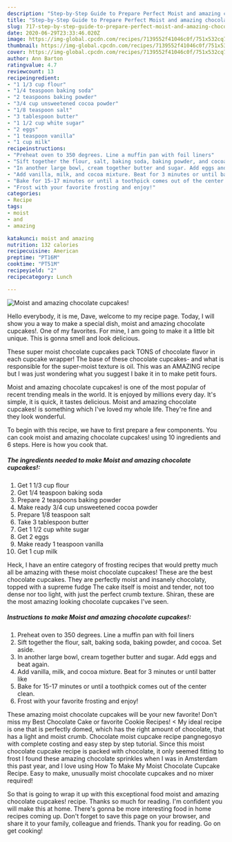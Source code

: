 ```yaml
---
description: "Step-by-Step Guide to Prepare Perfect Moist and amazing chocolate cupcakes!"
title: "Step-by-Step Guide to Prepare Perfect Moist and amazing chocolate cupcakes!"
slug: 717-step-by-step-guide-to-prepare-perfect-moist-and-amazing-chocolate-cupcakes
date: 2020-06-29T23:33:46.020Z
image: https://img-global.cpcdn.com/recipes/7139552f41046c0f/751x532cq70/moist-and-amazing-chocolate-cupcakes-recipe-main-photo.jpg
thumbnail: https://img-global.cpcdn.com/recipes/7139552f41046c0f/751x532cq70/moist-and-amazing-chocolate-cupcakes-recipe-main-photo.jpg
cover: https://img-global.cpcdn.com/recipes/7139552f41046c0f/751x532cq70/moist-and-amazing-chocolate-cupcakes-recipe-main-photo.jpg
author: Ann Barton
ratingvalue: 4.7
reviewcount: 13
recipeingredient:
- "1 1/3 cup flour"
- "1/4 teaspoon baking soda"
- "2 teaspoons baking powder"
- "3/4 cup unsweetened cocoa powder"
- "1/8 teaspoon salt"
- "3 tablespoon butter"
- "1 1/2 cup white sugar"
- "2 eggs"
- "1 teaspoon vanilla"
- "1 cup milk"
recipeinstructions:
- "Preheat oven to 350 degrees. Line a muffin pan with foil liners"
- "Sift together the flour, salt, baking soda, baking powder, and cocoa. Set aside."
- "In another large bowl, cream together butter and sugar. Add eggs and beat again."
- "Add vanilla, milk, and cocoa mixture. Beat for 3 minutes or until batter like"
- "Bake for 15-17 minutes or until a toothpick comes out of the center clean."
- "Frost with your favorite frosting and enjoy!"
categories:
- Recipe
tags:
- moist
- and
- amazing

katakunci: moist and amazing 
nutrition: 132 calories
recipecuisine: American
preptime: "PT16M"
cooktime: "PT51M"
recipeyield: "2"
recipecategory: Lunch

---
```



![Moist and amazing chocolate cupcakes!](https://img-global.cpcdn.com/recipes/7139552f41046c0f/751x532cq70/moist-and-amazing-chocolate-cupcakes-recipe-main-photo.jpg)

Hello everybody, it is me, Dave, welcome to my recipe page. Today, I will show you a way to make a special dish, moist and amazing chocolate cupcakes!. One of my favorites. For mine, I am going to make it a little bit unique. This is gonna smell and look delicious.

These super moist chocolate cupcakes pack TONS of chocolate flavor in each cupcake wrapper! The base of these chocolate cupcakes- and what is responsible for the super-moist texture is oil. This was an AMAZING recipe but I was just wondering what you suggest I bake it in to make petit fours.

Moist and amazing chocolate cupcakes! is one of the most popular of recent trending meals in the world. It is enjoyed by millions every day. It's simple, it is quick, it tastes delicious. Moist and amazing chocolate cupcakes! is something which I've loved my whole life. They're fine and they look wonderful.


To begin with this recipe, we have to first prepare a few components. You can cook moist and amazing chocolate cupcakes! using 10 ingredients and 6 steps. Here is how you cook that.

<!--inarticleads1-->

##### The ingredients needed to make Moist and amazing chocolate cupcakes!:

1. Get 1 1/3 cup flour
1. Get 1/4 teaspoon baking soda
1. Prepare 2 teaspoons baking powder
1. Make ready 3/4 cup unsweetened cocoa powder
1. Prepare 1/8 teaspoon salt
1. Take 3 tablespoon butter
1. Get 1 1/2 cup white sugar
1. Get 2 eggs
1. Make ready 1 teaspoon vanilla
1. Get 1 cup milk


Heck, I have an entire category of frosting recipes that would pretty much all be amazing with these moist chocolate cupcakes! These are the best chocolate cupcakes. They are perfectly moist and insanely chocolaty, topped with a supreme fudge The cake itself is moist and tender, not too dense nor too light, with just the perfect crumb texture. Shiran, these are the most amazing looking chocolate cupcakes I&#39;ve seen. 

<!--inarticleads2-->

##### Instructions to make Moist and amazing chocolate cupcakes!:

1. Preheat oven to 350 degrees. Line a muffin pan with foil liners
1. Sift together the flour, salt, baking soda, baking powder, and cocoa. Set aside.
1. In another large bowl, cream together butter and sugar. Add eggs and beat again.
1. Add vanilla, milk, and cocoa mixture. Beat for 3 minutes or until batter like
1. Bake for 15-17 minutes or until a toothpick comes out of the center clean.
1. Frost with your favorite frosting and enjoy!


These amazing moist chocolate cupcakes will be your new favorite! Don&#39;t miss my Best Chocolate Cake or favorite Cookie Recipes! &lt; My ideal recipe is one that is perfectly domed, which has the right amount of chocolate, that has a light and moist crumb. Chocolate moist cupcake recipe pangnegosyo with complete costing and easy step by step tutorial. Since this moist chocolate cupcake recipe is packed with chocolate, it only seemed fitting to frost I found these amazing chocolate sprinkles when I was in Amsterdam this past year, and I love using How To Make My Moist Chocolate Cupcake Recipe. Easy to make, unusually moist chocolate cupcakes and no mixer required! 

So that is going to wrap it up with this exceptional food moist and amazing chocolate cupcakes! recipe. Thanks so much for reading. I'm confident you will make this at home. There's gonna be more interesting food in home recipes coming up. Don't forget to save this page on your browser, and share it to your family, colleague and friends. Thank you for reading. Go on get cooking!
